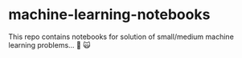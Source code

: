# machine-learning-notebooks
This repo contains notebooks for solution of small/medium machine learning problems... :file_folder: :scream_cat:
